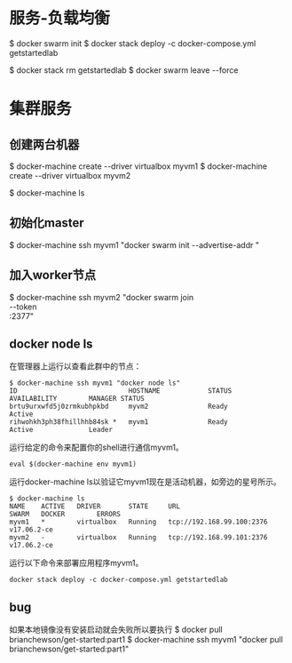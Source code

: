<!-- toc -->


# 服务-负载均衡

$ docker swarm init
$ docker stack deploy -c docker-compose.yml getstartedlab

$ docker stack rm getstartedlab
$ docker swarm leave --force


# 集群服务

## 创建两台机器
$ docker-machine create --driver virtualbox myvm1
$ docker-machine create --driver virtualbox myvm2

$ docker-machine ls

## 初始化master
$ docker-machine ssh myvm1 "docker swarm init --advertise-addr <myvm1 ip>"

## 加入worker节点
$ docker-machine ssh myvm2 "docker swarm join \
--token <token> \
<ip>:2377"


## docker node ls

在管理器上运行以查看此群中的节点：

    $ docker-machine ssh myvm1 "docker node ls"
    ID                            HOSTNAME            STATUS              AVAILABILITY        MANAGER STATUS
    brtu9urxwfd5j0zrmkubhpkbd     myvm2               Ready               Active
    rihwohkh3ph38fhillhhb84sk *   myvm1               Ready               Active              Leader
    

运行给定的命令来配置你的shell进行通信myvm1。

    eval $(docker-machine env myvm1)
    
运行docker-machine ls以验证它myvm1现在是活动机器，如旁边的星号所示。

    $ docker-machine ls
    NAME    ACTIVE   DRIVER       STATE     URL                         SWARM   DOCKER        ERRORS
    myvm1   *        virtualbox   Running   tcp://192.168.99.100:2376           v17.06.2-ce   
    myvm2   -        virtualbox   Running   tcp://192.168.99.101:2376           v17.06.2-ce       
    
运行以下命令来部署应用程序myvm1。

    docker stack deploy -c docker-compose.yml getstartedlab
## bug 
如果本地镜像没有安装启动就会失败所以要执行
    $ docker pull brianchewson/get-started:part1
    $ docker-machine ssh myvm1 "docker pull brianchewson/get-started:part1"